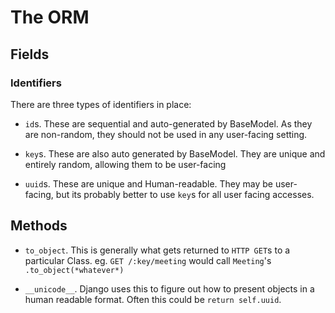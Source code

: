 # The ORM

## Fields

### Identifiers

There are three types of identifiers in place:

* `id`s. These are sequential and auto-generated by BaseModel. As they 
    are non-random, they should not be used in any user-facing setting.
    
* `key`s. These are also auto generated by BaseModel. They are unique 
    and entirely random, allowing them to be user-facing
    
* `uuid`s. These are unique and Human-readable. They may be user-facing,
    but its probably better to use `key`s for all user facing accesses. 
    
## Methods

* `to_object`. This is generally what gets returned to `HTTP GET`s to a 
    particular Class. eg. `GET /:key/meeting` would call 
    `Meeting`'s `.to_object(*whatever*)`
     
* `__unicode__`. Django uses this to figure out how to present objects in
    a human readable format. Often this could be `return self.uuid`.
    
